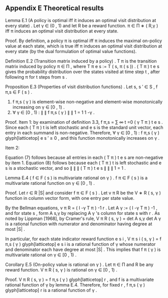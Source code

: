 ## Appendix E Theoretical results

Lemma E.1 (A policy is optimal iff it induces an optimal visit distribution at every state) . Let γ ∈ (0 , 1) and let R be a reward function. π ∈ Π ∗ ( R,γ ) iff π induces an optimal visit distribution at every state.

Proof. By definition, a policy π is optimal iff π induces the maximal on-policy value at each state, which is true iff π induces an optimal visit distribution at every state (by the dual formulation of optimal value functions).

Definition E.2 (Transition matrix induced by a policy) . T π is the transition matrix induced by policy π ∈ Π , where T π e s := T ( s, π ( s )) . ( T π ) t e s gives the probability distribution over the states visited at time step t , after following π for t steps from s .

Proposition E.3 (Properties of visit distribution functions) . Let s, s ′ ∈ S , f π,s ∈ F ( s ) .

1. f π,s ( γ ) is element-wise non-negative and element-wise monotonically increasing on γ ∈ [0 , 1) .
2. ∀ γ ∈ [0 , 1) : ∥ ∥ f π,s ( γ ) ∥ ∥ 1 = 1 1 -γ .

Proof. Item 1: by examination of definition 3.3, f π,s = ∑ ∞ t =0 ( γ T π ) t e s . Since each ( T π ) t is left stochastic and e s is the standard unit vector, each entry in each summand is non-negative. Therefore, ∀ γ ∈ [0 , 1) : f π,s ( γ ) glyph[latticetop] e s ′ ≥ 0 , and this function monotonically increases on γ .

Item 2:

<!-- formula-not-decoded -->

<!-- formula-not-decoded -->

<!-- formula-not-decoded -->

<!-- formula-not-decoded -->

Equation (7) follows because all entries in each ( T π ) t e s are non-negative by item 1. Equation (8) follows because each ( T π ) t is left stochastic and e s is a stochastic vector, and so ∥ ∥ ∥ ( T π ) t e s ∥ ∥ ∥ 1 = 1 .

Lemma E.4 ( f ∈ F ( s ) is multivariate rational on γ ) . f π ∈ F ( s ) is a multivariate rational function on γ ∈ [0 , 1) .

Proof. Let r ∈ R |S| and consider f π ∈ F ( s ) . Let v π R be the V ∗ R ( s, γ ) function in column vector form, with one entry per state value.

By the Bellman equations, v π R = ( I -γ T π ) -1 r . Let A γ := ( I -γ T π ) -1 , and for state s , form A s,γ by replacing A γ 's column for state s with r . As noted by Lippman [1968], by Cramer's rule, V π R ( s, γ ) = det A s,γ det A γ is a rational function with numerator and denominator having degree at most |S| .

In particular, for each state indicator reward function e s i , V π s i ( s, γ ) = f π,s ( γ ) glyph[latticetop] e s i is a rational function of γ whose numerator and denominator each have degree at most |S| . This implies that f π ( γ ) is multivariate rational on γ ∈ [0 , 1) .

Corollary E.5 (On-policy value is rational on γ ) . Let π ∈ Π and R be any reward function. V π R ( s, γ ) is rational on γ ∈ [0 , 1) .

Proof. V π R ( s, γ ) = f π,s ( γ ) glyph[latticetop] r , and f is a multivariate rational function of γ by lemma E.4. Therefore, for fixed r , f π,s ( γ ) glyph[latticetop] r is a rational function of γ .